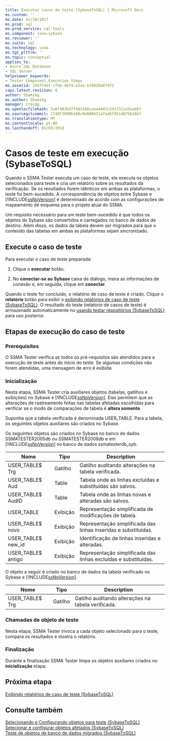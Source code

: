 ```yaml
---
title: Executar casos de teste (SybaseToSQL) | Microsoft Docs
ms.custom: ''
ms.date: 01/19/2017
ms.prod: sql
ms.prod_service: sql-tools
ms.component: ssma-sybase
ms.reviewer: ''
ms.suite: sql
ms.technology: ssma
ms.tgt_pltfrm: ''
ms.topic: conceptual
applies_to:
- Azure SQL Database
- SQL Server
helpviewer_keywords:
- Tester Component,Execution Steps
ms.assetid: 195ffdef-cfde-4bf4-a3ae-e7402bb07972
caps.latest.revision: 6
author: Shamikg
ms.author: Shamikg
manager: craigg
ms.openlocfilehash: 5a6f403bd7f4d3168ceeea447c541f311e5eab6f
ms.sourcegitcommit: 1740f3090b168c0e809611a7aa6fd514075616bf
ms.translationtype: MT
ms.contentlocale: pt-BR
ms.lasthandoff: 05/03/2018
---
```

# <a name="running-test-cases-sybasetosql"></a>Casos de teste em execução (SybaseToSQL)
Quando o SSMA Tester executa um caso de teste, ele executa os objetos selecionados para teste e cria um relatório sobre os resultados da verificação. Se os resultados forem idênticos em ambas as plataformas, o teste foi bem-sucedido. A correspondência de objetos entre Sybase e [!INCLUDE[ssNoVersion](../../includes/ssnoversion_md.md)] é determinado de acordo com as configurações de mapeamento de esquema para o projeto atual do SSMA.  
  
Um requisito necessário para um teste bem-sucedido é que todos os objetos do Sybase são convertidos e carregados no banco de dados de destino. Além disso, os dados da tabela devem ser migrados para que o conteúdo das tabelas em ambas as plataformas sejam sincronizado.  
  
## <a name="run-test-case"></a>Execute o caso de teste  
Para executar o caso de teste preparada:  
  
1.  Clique o **executar** botão.  
  
2.  No **conectar-se ao Sybase** caixa de diálogo, insira as informações de conexão e, em seguida, clique em **conectar**.  
  
Quando o teste for concluído, o relatório de caso de teste é criado. Clique o **relatório** botão para exibir o [exibindo relatórios de caso de teste &#40;SybaseToSQL&#41;](../../ssma/sybase/viewing-test-case-reports-sybasetosql.md). O resultado do teste (relatório de casos de teste) é armazenado automaticamente no [usando testar repositórios &#40;SybaseToSQL&#41; ](../../ssma/sybase/using-test-repositories-sybasetosql.md) para uso posterior.  
  
## <a name="test-case-execution-steps"></a>Etapas de execução do caso de teste  
  
### <a name="prerequisites"></a>Prerequisites  
O SSMA Tester verifica se todos os pré-requisitos são atendidos para a execução de teste antes do início do teste. Se algumas condições não forem atendidas, uma mensagem de erro é exibida.  
  
### <a name="initialization"></a>Inicialização  
Nesta etapa, SSMA Tester cria auxiliares objetos (tabelas, gatilhos e exibições) no Sybase e [!INCLUDE[ssNoVersion](../../includes/ssnoversion_md.md)]. Elas permitem que as alterações de rastreamento feitas nas tabelas afetadas escolhidas para verificar se o modo de comparações de tabela é **altera somente**.  
  
Suponha que a tabela verificada é denominada USER_TABLE. Para a tabela, os seguintes objetos auxiliares são criados no Sybase.  
  
Os seguintes objetos são criados no Sybase no banco de dados SSMATESTER2005db ou SSMATESTER2008db e em [!INCLUDE[ssNoVersion](../../includes/ssnoversion_md.md)] no banco de dados ssmatesterdb_syb.  
  
|Nome|Tipo|Description|  
|--------|--------|---------------|  
|USER_TABLE$ Trg|Gatilho|Gatilho auditando alterações na tabela verificada.|  
|USER_TABLE$ Aud|Table|Tabela onde as linhas excluídas e substituídas são salvos.|  
|USER_TABLE$ AudID|Table|Tabela onde as linhas novas e alteradas são salvos.|  
|USER_TABLE|Exibição|Representação simplificada de modificações de tabela.|  
|USER_TABLE$ novo|Exibição|Representação simplificada das linhas inseridas e substituídas.|  
|USER_TABLE$ new_id|Exibição|Identificação de linhas inseridas e alteradas.|  
|USER_TABLE$ antigo|Exibição|Representação simplificada das linhas excluídas e substituídas.|  
  
O objeto a seguir é criado no banco de dados da tabela verificado no Sybase e [!INCLUDE[ssNoVersion](../../includes/ssnoversion_md.md)].  
  
|Nome|Tipo|Description|  
|--------|--------|---------------|  
|USER_TABLE$ Trg|Gatilho|Gatilho auditando alterações na tabela verificada.|  
  
### <a name="test-object-calls"></a>Chamadas de objeto de teste  
Nesta etapa, SSMA Tester invoca a cada objeto selecionado para o teste, compara os resultados e mostra o relatório.  
  
### <a name="finalization"></a>Finalização  
Durante a finalização SSMA Tester limpa os objetos auxiliares criados no **inicialização** etapa.  
  
## <a name="next-step"></a>Próxima etapa  
[Exibindo relatórios de caso de teste &#40;SybaseToSQL&#41;](../../ssma/sybase/viewing-test-case-reports-sybasetosql.md)  
  
## <a name="see-also"></a>Consulte também  
[Selecionando e Configurando objetos para teste &#40;SybaseToSQL&#41;](../../ssma/sybase/selecting-and-configuring-objects-to-test-sybasetosql.md)  
[Selecionar e configurar objetos afetados &#40;SybaseToSQL&#41;](../../ssma/sybase/selecting-and-configuring-affected-objects-sybasetosql.md)  
[Teste de objetos de banco de dados migrados &#40;SybaseToSQL&#41;](../../ssma/sybase/testing-migrated-database-objects-sybasetosql.md)  
  

